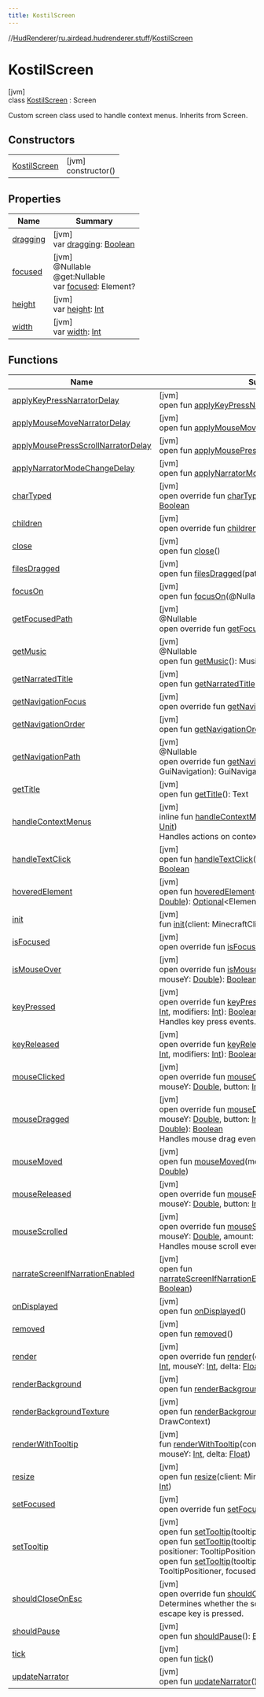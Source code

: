 ```yaml
---
title: KostilScreen
---
```

//[HudRenderer](../../../index.html)/[ru.airdead.hudrenderer.stuff](../index.html)/[KostilScreen](index.html)



# KostilScreen



[jvm]\
class [KostilScreen](index.html) : Screen

Custom screen class used to handle context menus. Inherits from Screen.



## Constructors


| | |
|---|---|
| [KostilScreen](-kostil-screen.html) | [jvm]<br>constructor() |


## Properties


| Name | Summary |
|---|---|
| [dragging](index.html#1631288554%2FProperties%2F863300109) | [jvm]<br>var [dragging](index.html#1631288554%2FProperties%2F863300109): [Boolean](https://kotlinlang.org/api/latest/jvm/stdlib/kotlin/-boolean/index.html) |
| [focused](index.html#86460682%2FProperties%2F863300109) | [jvm]<br>@Nullable<br>@get:Nullable<br>var [focused](index.html#86460682%2FProperties%2F863300109): Element? |
| [height](index.html#-1391382990%2FProperties%2F863300109) | [jvm]<br>var [height](index.html#-1391382990%2FProperties%2F863300109): [Int](https://kotlinlang.org/api/latest/jvm/stdlib/kotlin/-int/index.html) |
| [width](index.html#826009467%2FProperties%2F863300109) | [jvm]<br>var [width](index.html#826009467%2FProperties%2F863300109): [Int](https://kotlinlang.org/api/latest/jvm/stdlib/kotlin/-int/index.html) |


## Functions


| Name | Summary |
|---|---|
| [applyKeyPressNarratorDelay](index.html#-1467076079%2FFunctions%2F863300109) | [jvm]<br>open fun [applyKeyPressNarratorDelay](index.html#-1467076079%2FFunctions%2F863300109)() |
| [applyMouseMoveNarratorDelay](index.html#-412686033%2FFunctions%2F863300109) | [jvm]<br>open fun [applyMouseMoveNarratorDelay](index.html#-412686033%2FFunctions%2F863300109)() |
| [applyMousePressScrollNarratorDelay](index.html#-1903663944%2FFunctions%2F863300109) | [jvm]<br>open fun [applyMousePressScrollNarratorDelay](index.html#-1903663944%2FFunctions%2F863300109)() |
| [applyNarratorModeChangeDelay](index.html#277180960%2FFunctions%2F863300109) | [jvm]<br>open fun [applyNarratorModeChangeDelay](index.html#277180960%2FFunctions%2F863300109)() |
| [charTyped](index.html#1099199689%2FFunctions%2F863300109) | [jvm]<br>open override fun [charTyped](index.html#1099199689%2FFunctions%2F863300109)(chr: [Char](https://kotlinlang.org/api/latest/jvm/stdlib/kotlin/-char/index.html), modifiers: [Int](https://kotlinlang.org/api/latest/jvm/stdlib/kotlin/-int/index.html)): [Boolean](https://kotlinlang.org/api/latest/jvm/stdlib/kotlin/-boolean/index.html) |
| [children](index.html#-854751910%2FFunctions%2F863300109) | [jvm]<br>open override fun [children](index.html#-854751910%2FFunctions%2F863300109)(): [MutableList](https://kotlinlang.org/api/latest/jvm/stdlib/kotlin.collections/-mutable-list/index.html)&lt;out Element&gt; |
| [close](index.html#-1177783415%2FFunctions%2F863300109) | [jvm]<br>open fun [close](index.html#-1177783415%2FFunctions%2F863300109)() |
| [filesDragged](index.html#-2134224977%2FFunctions%2F863300109) | [jvm]<br>open fun [filesDragged](index.html#-2134224977%2FFunctions%2F863300109)(paths: [MutableList](https://kotlinlang.org/api/latest/jvm/stdlib/kotlin.collections/-mutable-list/index.html)&lt;[Path](https://docs.oracle.com/javase/8/docs/api/java/nio/file/Path.html)&gt;) |
| [focusOn](index.html#1588365331%2FFunctions%2F863300109) | [jvm]<br>open fun [focusOn](index.html#1588365331%2FFunctions%2F863300109)(@Nullableelement: Element?) |
| [getFocusedPath](index.html#-454564843%2FFunctions%2F863300109) | [jvm]<br>@Nullable<br>open override fun [getFocusedPath](index.html#-454564843%2FFunctions%2F863300109)(): GuiNavigationPath? |
| [getMusic](index.html#2097179882%2FFunctions%2F863300109) | [jvm]<br>@Nullable<br>open fun [getMusic](index.html#2097179882%2FFunctions%2F863300109)(): MusicSound? |
| [getNarratedTitle](index.html#1163058492%2FFunctions%2F863300109) | [jvm]<br>open fun [getNarratedTitle](index.html#1163058492%2FFunctions%2F863300109)(): Text |
| [getNavigationFocus](index.html#-1864553909%2FFunctions%2F863300109) | [jvm]<br>open override fun [getNavigationFocus](index.html#-1864553909%2FFunctions%2F863300109)(): ScreenRect |
| [getNavigationOrder](index.html#457112462%2FFunctions%2F863300109) | [jvm]<br>open fun [getNavigationOrder](index.html#457112462%2FFunctions%2F863300109)(): [Int](https://kotlinlang.org/api/latest/jvm/stdlib/kotlin/-int/index.html) |
| [getNavigationPath](index.html#1852707961%2FFunctions%2F863300109) | [jvm]<br>@Nullable<br>open override fun [getNavigationPath](index.html#1852707961%2FFunctions%2F863300109)(navigation: GuiNavigation): GuiNavigationPath? |
| [getTitle](index.html#846284823%2FFunctions%2F863300109) | [jvm]<br>open fun [getTitle](index.html#846284823%2FFunctions%2F863300109)(): Text |
| [handleContextMenus](handle-context-menus.html) | [jvm]<br>inline fun [handleContextMenus](handle-context-menus.html)(action: ([ContextMenu](../../ru.airdead.hudrenderer.element/-context-menu/index.html)) -&gt; [Unit](https://kotlinlang.org/api/latest/jvm/stdlib/kotlin/-unit/index.html))<br>Handles actions on context menus. |
| [handleTextClick](index.html#-1273299977%2FFunctions%2F863300109) | [jvm]<br>open fun [handleTextClick](index.html#-1273299977%2FFunctions%2F863300109)(@Nullablestyle: Style?): [Boolean](https://kotlinlang.org/api/latest/jvm/stdlib/kotlin/-boolean/index.html) |
| [hoveredElement](index.html#226213711%2FFunctions%2F863300109) | [jvm]<br>open fun [hoveredElement](index.html#226213711%2FFunctions%2F863300109)(mouseX: [Double](https://kotlinlang.org/api/latest/jvm/stdlib/kotlin/-double/index.html), mouseY: [Double](https://kotlinlang.org/api/latest/jvm/stdlib/kotlin/-double/index.html)): [Optional](https://docs.oracle.com/javase/8/docs/api/java/util/Optional.html)&lt;Element&gt; |
| [init](index.html#1514544322%2FFunctions%2F863300109) | [jvm]<br>fun [init](index.html#1514544322%2FFunctions%2F863300109)(client: MinecraftClient, width: [Int](https://kotlinlang.org/api/latest/jvm/stdlib/kotlin/-int/index.html), height: [Int](https://kotlinlang.org/api/latest/jvm/stdlib/kotlin/-int/index.html)) |
| [isFocused](index.html#568890898%2FFunctions%2F863300109) | [jvm]<br>open override fun [isFocused](index.html#568890898%2FFunctions%2F863300109)(): [Boolean](https://kotlinlang.org/api/latest/jvm/stdlib/kotlin/-boolean/index.html) |
| [isMouseOver](index.html#-93925673%2FFunctions%2F863300109) | [jvm]<br>open override fun [isMouseOver](index.html#-93925673%2FFunctions%2F863300109)(mouseX: [Double](https://kotlinlang.org/api/latest/jvm/stdlib/kotlin/-double/index.html), mouseY: [Double](https://kotlinlang.org/api/latest/jvm/stdlib/kotlin/-double/index.html)): [Boolean](https://kotlinlang.org/api/latest/jvm/stdlib/kotlin/-boolean/index.html) |
| [keyPressed](key-pressed.html) | [jvm]<br>open override fun [keyPressed](key-pressed.html)(keyCode: [Int](https://kotlinlang.org/api/latest/jvm/stdlib/kotlin/-int/index.html), scanCode: [Int](https://kotlinlang.org/api/latest/jvm/stdlib/kotlin/-int/index.html), modifiers: [Int](https://kotlinlang.org/api/latest/jvm/stdlib/kotlin/-int/index.html)): [Boolean](https://kotlinlang.org/api/latest/jvm/stdlib/kotlin/-boolean/index.html)<br>Handles key press events. |
| [keyReleased](index.html#1203276193%2FFunctions%2F863300109) | [jvm]<br>open override fun [keyReleased](index.html#1203276193%2FFunctions%2F863300109)(keyCode: [Int](https://kotlinlang.org/api/latest/jvm/stdlib/kotlin/-int/index.html), scanCode: [Int](https://kotlinlang.org/api/latest/jvm/stdlib/kotlin/-int/index.html), modifiers: [Int](https://kotlinlang.org/api/latest/jvm/stdlib/kotlin/-int/index.html)): [Boolean](https://kotlinlang.org/api/latest/jvm/stdlib/kotlin/-boolean/index.html) |
| [mouseClicked](index.html#784073197%2FFunctions%2F863300109) | [jvm]<br>open override fun [mouseClicked](index.html#784073197%2FFunctions%2F863300109)(mouseX: [Double](https://kotlinlang.org/api/latest/jvm/stdlib/kotlin/-double/index.html), mouseY: [Double](https://kotlinlang.org/api/latest/jvm/stdlib/kotlin/-double/index.html), button: [Int](https://kotlinlang.org/api/latest/jvm/stdlib/kotlin/-int/index.html)): [Boolean](https://kotlinlang.org/api/latest/jvm/stdlib/kotlin/-boolean/index.html) |
| [mouseDragged](mouse-dragged.html) | [jvm]<br>open override fun [mouseDragged](mouse-dragged.html)(mouseX: [Double](https://kotlinlang.org/api/latest/jvm/stdlib/kotlin/-double/index.html), mouseY: [Double](https://kotlinlang.org/api/latest/jvm/stdlib/kotlin/-double/index.html), button: [Int](https://kotlinlang.org/api/latest/jvm/stdlib/kotlin/-int/index.html), deltaX: [Double](https://kotlinlang.org/api/latest/jvm/stdlib/kotlin/-double/index.html), deltaY: [Double](https://kotlinlang.org/api/latest/jvm/stdlib/kotlin/-double/index.html)): [Boolean](https://kotlinlang.org/api/latest/jvm/stdlib/kotlin/-boolean/index.html)<br>Handles mouse drag events. |
| [mouseMoved](index.html#-1173613646%2FFunctions%2F863300109) | [jvm]<br>open fun [mouseMoved](index.html#-1173613646%2FFunctions%2F863300109)(mouseX: [Double](https://kotlinlang.org/api/latest/jvm/stdlib/kotlin/-double/index.html), mouseY: [Double](https://kotlinlang.org/api/latest/jvm/stdlib/kotlin/-double/index.html)) |
| [mouseReleased](index.html#1447314737%2FFunctions%2F863300109) | [jvm]<br>open override fun [mouseReleased](index.html#1447314737%2FFunctions%2F863300109)(mouseX: [Double](https://kotlinlang.org/api/latest/jvm/stdlib/kotlin/-double/index.html), mouseY: [Double](https://kotlinlang.org/api/latest/jvm/stdlib/kotlin/-double/index.html), button: [Int](https://kotlinlang.org/api/latest/jvm/stdlib/kotlin/-int/index.html)): [Boolean](https://kotlinlang.org/api/latest/jvm/stdlib/kotlin/-boolean/index.html) |
| [mouseScrolled](mouse-scrolled.html) | [jvm]<br>open override fun [mouseScrolled](mouse-scrolled.html)(mouseX: [Double](https://kotlinlang.org/api/latest/jvm/stdlib/kotlin/-double/index.html), mouseY: [Double](https://kotlinlang.org/api/latest/jvm/stdlib/kotlin/-double/index.html), amount: [Double](https://kotlinlang.org/api/latest/jvm/stdlib/kotlin/-double/index.html)): [Boolean](https://kotlinlang.org/api/latest/jvm/stdlib/kotlin/-boolean/index.html)<br>Handles mouse scroll events. |
| [narrateScreenIfNarrationEnabled](index.html#-451757697%2FFunctions%2F863300109) | [jvm]<br>open fun [narrateScreenIfNarrationEnabled](index.html#-451757697%2FFunctions%2F863300109)(onlyChangedNarrations: [Boolean](https://kotlinlang.org/api/latest/jvm/stdlib/kotlin/-boolean/index.html)) |
| [onDisplayed](index.html#123137023%2FFunctions%2F863300109) | [jvm]<br>open fun [onDisplayed](index.html#123137023%2FFunctions%2F863300109)() |
| [removed](index.html#-1518953183%2FFunctions%2F863300109) | [jvm]<br>open fun [removed](index.html#-1518953183%2FFunctions%2F863300109)() |
| [render](index.html#841400148%2FFunctions%2F863300109) | [jvm]<br>open override fun [render](index.html#841400148%2FFunctions%2F863300109)(context: DrawContext, mouseX: [Int](https://kotlinlang.org/api/latest/jvm/stdlib/kotlin/-int/index.html), mouseY: [Int](https://kotlinlang.org/api/latest/jvm/stdlib/kotlin/-int/index.html), delta: [Float](https://kotlinlang.org/api/latest/jvm/stdlib/kotlin/-float/index.html)) |
| [renderBackground](index.html#1348362958%2FFunctions%2F863300109) | [jvm]<br>open fun [renderBackground](index.html#1348362958%2FFunctions%2F863300109)(context: DrawContext) |
| [renderBackgroundTexture](index.html#821296387%2FFunctions%2F863300109) | [jvm]<br>open fun [renderBackgroundTexture](index.html#821296387%2FFunctions%2F863300109)(context: DrawContext) |
| [renderWithTooltip](index.html#-316300643%2FFunctions%2F863300109) | [jvm]<br>fun [renderWithTooltip](index.html#-316300643%2FFunctions%2F863300109)(context: DrawContext, mouseX: [Int](https://kotlinlang.org/api/latest/jvm/stdlib/kotlin/-int/index.html), mouseY: [Int](https://kotlinlang.org/api/latest/jvm/stdlib/kotlin/-int/index.html), delta: [Float](https://kotlinlang.org/api/latest/jvm/stdlib/kotlin/-float/index.html)) |
| [resize](index.html#822377374%2FFunctions%2F863300109) | [jvm]<br>open fun [resize](index.html#822377374%2FFunctions%2F863300109)(client: MinecraftClient, width: [Int](https://kotlinlang.org/api/latest/jvm/stdlib/kotlin/-int/index.html), height: [Int](https://kotlinlang.org/api/latest/jvm/stdlib/kotlin/-int/index.html)) |
| [setFocused](index.html#-6075125%2FFunctions%2F863300109) | [jvm]<br>open override fun [setFocused](index.html#-6075125%2FFunctions%2F863300109)(focused: [Boolean](https://kotlinlang.org/api/latest/jvm/stdlib/kotlin/-boolean/index.html)) |
| [setTooltip](index.html#-464690589%2FFunctions%2F863300109) | [jvm]<br>open fun [setTooltip](index.html#-464690589%2FFunctions%2F863300109)(tooltip: [MutableList](https://kotlinlang.org/api/latest/jvm/stdlib/kotlin.collections/-mutable-list/index.html)&lt;OrderedText&gt;)<br>open fun [setTooltip](index.html#184729010%2FFunctions%2F863300109)(tooltip: [MutableList](https://kotlinlang.org/api/latest/jvm/stdlib/kotlin.collections/-mutable-list/index.html)&lt;OrderedText&gt;, positioner: TooltipPositioner, focused: [Boolean](https://kotlinlang.org/api/latest/jvm/stdlib/kotlin/-boolean/index.html))<br>open fun [setTooltip](index.html#-1964272461%2FFunctions%2F863300109)(tooltip: Tooltip, positioner: TooltipPositioner, focused: [Boolean](https://kotlinlang.org/api/latest/jvm/stdlib/kotlin/-boolean/index.html)) |
| [shouldCloseOnEsc](should-close-on-esc.html) | [jvm]<br>open override fun [shouldCloseOnEsc](should-close-on-esc.html)(): [Boolean](https://kotlinlang.org/api/latest/jvm/stdlib/kotlin/-boolean/index.html)<br>Determines whether the screen should close when the escape key is pressed. |
| [shouldPause](index.html#865618142%2FFunctions%2F863300109) | [jvm]<br>open fun [shouldPause](index.html#865618142%2FFunctions%2F863300109)(): [Boolean](https://kotlinlang.org/api/latest/jvm/stdlib/kotlin/-boolean/index.html) |
| [tick](index.html#1100545404%2FFunctions%2F863300109) | [jvm]<br>open fun [tick](index.html#1100545404%2FFunctions%2F863300109)() |
| [updateNarrator](index.html#-1848867129%2FFunctions%2F863300109) | [jvm]<br>open fun [updateNarrator](index.html#-1848867129%2FFunctions%2F863300109)() |

